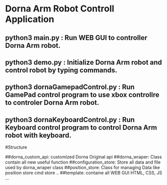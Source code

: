 # Dorna Arm Robot Controll Application

## python3 main.py : Run WEB GUI to controller Dorna Arm robot.
## python3 demo.py : Initialize Dorna Arm robot and control robot by typing commands.
## python3 dornaGamepadControl.py : Run GamePad control program to use xbox controllre to controler Dorna Arm robot.
## python3 dornaKeyboardControl.py : Run Keyboard control program to control Dorna Arm robot with keyboard.

#Structure

##dorna_custom_api: customized Dorna Original api
##dorna_wraper: Class contain all new useful function
##configuration_store: Store all data and file used by dorna_wraper class
##position_store: Class for managing Data like position store cmd store ..
##template: containe all WEB GUI HTML, CSS, JS ...
 
